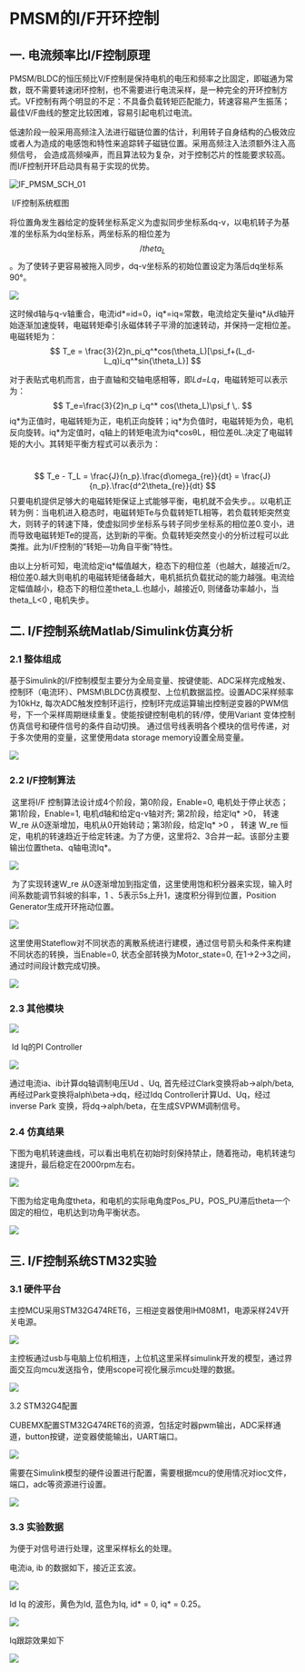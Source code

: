 # PMSM的I/F开环控制

## 一.  电流频率比I/F控制原理

​      PMSM/BLDC的恒压频比V/F控制是保持电机的电压和频率之比固定，即磁通为常数，既不需要转速闭环控制，也不需要进行电流采样，是一种完全的开环控制方式。VF控制有两个明显的不足：不具备负载转矩匹配能力，转速容易产生振荡；最佳V/F曲线的整定比较困难，容易引起电机过电流。

​        低速阶段一般采用高频注入法进行磁链位置的估计，利用转子自身结构的凸极效应或者人为造成的电感饱和特性来追踪转子磁链位置。采用高频注入法须额外注入高频信号， 会造成高频噪声，而且算法较为复杂，对于控制芯片的性能要求较高。而I/F控制开环启动具有易于实现的优势。

![IF_PMSM_SCH_01](IF_PMSM_SCH_01.png)

​                                                                              I/F控制系统框图

​        将位置角发生器给定的旋转坐标系定义为虚拟同步坐标系dq-v，以电机转子为基准的坐标系为dq坐标系，两坐标系的相位差为$$/theta_L$$。为了使转子更容易被拖入同步，dq-v坐标系的初始位置设定为落后dq坐标系90°。



![](.\img\01\IF_PMSM_VECTOR_01.png)

​         这时候d轴与q-v轴重合，电流id\*=id=0，iq\*=iq=常数，电流给定矢量iq\*从d轴开始逐渐加速旋转，电磁转矩牵引永磁体转子平滑的加速转动，并保持一定相位差。电磁转矩为：
$$
T_e = \frac{3}{2}n_pi_q^*cos(\theta_L)[\psi_f+(L_d-L_q)i_q^*sin{\theta_L}]
$$


​        对于表贴式电机而言，由于直轴和交轴电感相等，即*Ld=Lq*，电磁转矩可以表示为：
$$
T_e=\frac{3}{2}n_p i_q^* cos(\theta_L)\psi_f  \,.
$$
​      iq\*为正值时，电磁转矩为正，电机正向旋转；iq\*为负值时，电磁转矩为负，电机反向旋转。iq\*为定值时，q轴上的转矩电流为iq\*cosθL，相位差θL.决定了电磁转矩的大小。其转矩平衡方程式可以表示为：

​                                              
$$
T_e - T_L = \frac{J}{n_p}.\frac{d\omega_{re}}{dt} = \frac{J}{n_p}.\frac{d^2\theta_{re}}{dt}
$$
​     只要电机提供足够大的电磁转矩保证上式能够平衡，电机就不会失步。。以电机正转为例：当电机进入稳态时，电磁转矩Te与负载转矩TL相等，若负载转矩突然变大，则转子的转速下降，使虚拟同步坐标系与转子同步坐标系的相位差0.变小，进而导致电磁转矩Te的提高，达到新的平衡。负载转矩突然变小的分析过程可以此类推。此为I/F控制的“转矩—功角自平衡”特性。

​        由以上分析可知，电流给定iq\*幅值越大，稳态下的相位差（也越大，越接近π/2。相位差0.越大则电机的电磁转矩储备越大，电机抵抗负载扰动的能力越强。电流给定幅值越小，稳态下的相位差theta_L.也越小，越接近0, 则储备功率越小，当theta_L<0 , 电机失步。



## 二.  I/F控制系统Matlab/Simulink仿真分析



###      2.1 整体组成

​       基于Simulink的I/F控制模型主要分为全局变量、按键使能、ADC采样完成触发、控制环（电流环）、PMSM\BLDC仿真模型、上位机数据监控。设置ADC采样频率为10kHz, 每次ADC触发控制环运行，控制环完成运算输出控制逆变器的PWM信号，下一个采样周期继续重复。使能按键控制电机的转/停，使用Variant 变体控制仿真信号和硬件信号的条件自动切换。 通过信号线表明各个模块的信号传递，对于多次使用的变量，这里使用data storage memory设置全局变量。

![](.\img\01\IF_PMSM_OpenLoop_01.png)



### 2.2   I/F控制算法

​        这里将I/F 控制算法设计成4个阶段，第0阶段，Enable=0, 电机处于停止状态；第1阶段，Enable=1, 电机d轴和给定q-v轴对齐; 第2阶段，给定Iq\* >0， 转速W_re 从0逐渐增加，电机从0开始转动；第3阶段，给定Iq\* >0 ， 转速 W_re 恒定，电机的转速趋近于给定转速。为了方便，这里将2、3合并一起。该部分主要输出位置theta、q轴电流Iq\*。

![](.\img\01\IF_PMSM_Strategy_01.png)



​       为了实现转速W_re 从0逐渐增加到指定值，这里使用饱和积分器来实现，输入时间系数能调节斜坡的斜率，1 、5表示5s上升1，速度积分得到位置，Position Generator生成开环拖动位置。

![](.\img\01\IF_PMSM_IFGEN_01.png)

​      这里使用Stateflow对不同状态的离散系统进行建模，通过信号箭头和条件来构建不同状态的转换，当Enable=0, 状态全部转换为Motor_state=0, 在1->2->3之间，通过时间段计数完成切换。

![](.\img\01\IF_PMSM_Stateflow_01.png)

###  2.3 其他模块

![](.\img\01\IF_PMSM_IFPI_01.png)

​                                                                    Id Iq的PI Controller 

![](.\img\01\IF_PMSM_IFPWM_01.png)

通过电流ia、ib计算dq轴调制电压Ud 、Uq, 首先经过Clark变换将ab->alph/beta, 再经过Park变换将alph\beta->dq，经过Idq Controller计算Ud、Uq，经过inverse Park 变换，将dq->alph/beta，在生成SVPWM调制信号。

### 2.4 仿真结果

下图为电机转速曲线，可以看出电机在初始时刻保持禁止，随着拖动，电机转速匀速提升，最后稳定在2000rpm左右。

![](.\img\01\IF_PMSM_speed_plot_01.png)

下图为给定电角度theta，和电机的实际电角度Pos_PU，POS_PU滞后theta一个固定的相位，电机达到功角平衡状态。

![](.\img\01\IF_PMSM_Theta_01.png)



## 三.  I/F控制系统STM32实验

### 3.1 硬件平台

​       主控MCU采用STM32G474RET6，三相逆变器使用IHM08M1，电源采样24V开关电源。

![](.\img\01\pmsm_IF_hardware_01.jpg)

主控板通过usb与电脑上位机相连，上位机这里采样simulink开发的模型，通过界面交互向mcu发送指令，使用scope可视化展示mcu处理的数据。



![](.\img\01\pmsm_IF_exphost_01.jpg)

3.2 STM32G4配置

​       CUBEMX配置STM32G474RET6的资源，包括定时器pwm输出，ADC采样通道，button按键，逆变器使能输出，UART端口。

![](.\img\01\CUBEMX_IOC_01.png)

需要在Simulink模型的硬件设置进行配置，需要根据mcu的使用情况对ioc文件，端口，adc等资源进行设置。

![](.\img\01\SW_CONFIG_01.png)



### 3.3 实验数据

为便于对信号进行处理，这里采样标幺的处理。

电流ia, ib 的数据如下，接近正玄波。

![](.\img\01\CURRENT_IAB_01.png)

Id Iq 的波形，黄色为Id, 蓝色为Iq, id\* = 0, iq\* = 0.25。

![](.\img\01\CURRENT_Idq_01.png)



Iq跟踪效果如下

![](.\img\01\CURRENT_Iq_ref_01.png)
